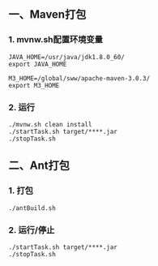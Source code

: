 ## 一、Maven打包
### 1. mvnw.sh配置环境变量

```shell
JAVA_HOME=/usr/java/jdk1.8.0_60/
export JAVA_HOME

M3_HOME=/global/sww/apache-maven-3.0.3/
export M3_HOME
```
### 2. 运行

```
./mvnw.sh clean install
./startTask.sh target/****.jar
./stopTask.sh
```

## 二、Ant打包

### 1. 打包
```
./antBuild.sh
```

### 2. 运行/停止

```
./startTask.sh target/****.jar
./stopTask.sh
```


